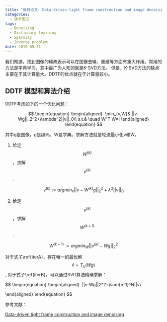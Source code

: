 ```yaml
---
title: "每日论文: Data-driven tight frame construction and image denoising"
categories:
  - 读书笔记
tags:
  - Denoising
  - Dictionary learning
  - Sparsity
  - Inverse problem
date: 2019-05-31
---
```


我们知道，找到图像的稀疏表示可以在图像去噪、重建等方面有重大作用。常用的方法是字典学习，其中最广为人知的就是K-SVD方法。
但是，K-SVD方法的缺点主要在于其计算量大。DDTF的优点就在于计算量较小。

## DDTF 模型和算法介绍
DDTF考虑如下的一个优化问题：

$$
\begin{equation}
\begin{aligned}
 \min_{v,W}& ||v-Wg||_2^2+\lambda^2||v||_0\\
s.t.& \quad W^T W=I
\end{aligned}
\end{equation}
$$

其中g是图像，g是编码，W是字典。求解方法就是轮流最小化v和W。

1. 给定$$W^{(k)}$$，求解$$v^{(k)}$$.

$$
\begin{equation}
v^{(k)}:=argmin_v||v-W^{(k)}g||_2^2+\lambda^2||v||_0
\end{equation}
\label{iterA}
$$

2. 给定$$v^{(k)}$$，求解$$W^{(k+1)}$$.

$$
\begin{equation}
W^{(k+1)}:=argmin_W||v^{(k)}-Wg||_2^2
\end{equation}
\label{iterB}
$$

对于式子\ref{iterA}，存在唯一的最优解$$ {\bar v}=T_{\lambda}(Wg)$$, 对于式子\ref{iterB}，可以通过SVD算法精确求解：


$$
\begin{equation}
\begin{aligned}
 ||v-Wg||_2^2=\sum_{n-1}^N||v\

\end{aligned}
\end{equation}
$$


参考文献：

[Data-driven tight frame construction and image denoising](https://doi.org/10.1016/j.acha.2013.10.001)